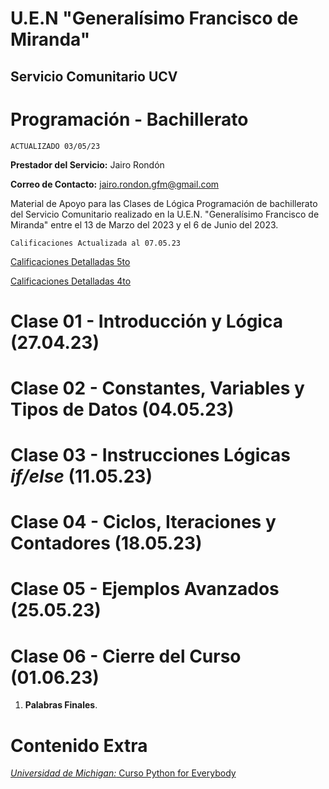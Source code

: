# U.E.N "Generalísimo Francisco de Miranda"
## Servicio Comunitario UCV

# Programación - Bachillerato

`ACTUALIZADO 03/05/23`

**Prestador del Servicio:** Jairo Rondón

**Correo de Contacto:** jairo.rondon.gfm@gmail.com

Material de Apoyo para las Clases de Lógica Programación de bachillerato del Servicio Comunitario realizado en la U.E.N. "Generalísimo Francisco de Miranda" entre el 13 de Marzo del 2023 y el 6 de Junio del 2023.

`Calificaciones Actualizada al 07.05.23`

[Calificaciones Detalladas 5to](https://docs.google.com/spreadsheets/d/1I0ESNxlS0xkikvOJ6eQL2-QxrSS0hKaMOGvHs6MjYT8/edit?usp=share_link)

[Calificaciones Detalladas 4to](https://docs.google.com/spreadsheets/d/1D2cr8XQ4Qp5HRr9HaxKQqp_H3vquIQ_gdAXeGlHONjM/edit?usp=share_link)

# Clase 01 - Introducción y Lógica (27.04.23)

# Clase 02 - Constantes, Variables y Tipos de Datos (04.05.23)

# Clase 03 - Instrucciones Lógicas *if/else* (11.05.23)

# Clase 04 - Ciclos, Iteraciones y Contadores (18.05.23)

# Clase 05 - Ejemplos Avanzados (25.05.23)

# Clase 06 - Cierre del Curso (01.06.23)

1. **Palabras Finales**.

# Contenido Extra

[*Universidad de Michigan:* Curso Python for Everybody](https://drive.google.com/drive/u/0/folders/1vjM-KCOjam55W15G7Ob81pcjdAimnE2S)